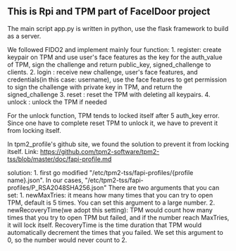 ## This is Rpi and TPM part of FaceIDoor project

The main script app.py is written in python, use the flask framework to build as a server. 

We followed FIDO2 and implement mainly four function:
    1. register: create keypair on TPM and use user's face features as the key for the auth_value of TPM, sign the challenge and return public_key, signed_challenge to clients.
    2. login   : receive new challenge, user's face features, and credentials(in this case: username), use the face features to get permission to sign the challenge with private key in TPM, and return the signed_challenge
    3. reset   : reset the TPM with deleting all keypairs. 
    4. unlock  : unlock the TPM if needed

For the unlock function, TPM tends to locked itself after 5 auth_key error. Since one have to complete reset TPM to unlock it, we have to prevent it from locking itself. 

In tpm2_profile's github site, we found the solution to prevent it from locking itself. Link: https://github.com/tpm2-software/tpm2-tss/blob/master/doc/fapi-profile.md

solution: 
    1. first go modified "/etc/tpm2-tss/fapi-profiles/{profile name}.json". In our cases,  "/etc/tpm2-tss/fapi-profiles/P_RSA2048SHA256.json"
    There are two arguments that you can set: 
       1. newMaxTries: it means how many times that you can try to open TPM, default is 5 times. You can set this argument to a large number.
       2. newRecoveryTime(we adopt this setting): TPM would count how many times that you try to open TPM but failed, and if the number reach MaxTries, it will lock itself. RecoveryTime is the time duration that TPM would automatically decrement the times that you failed. We set this argument to 0, so the number would never count to 2.
